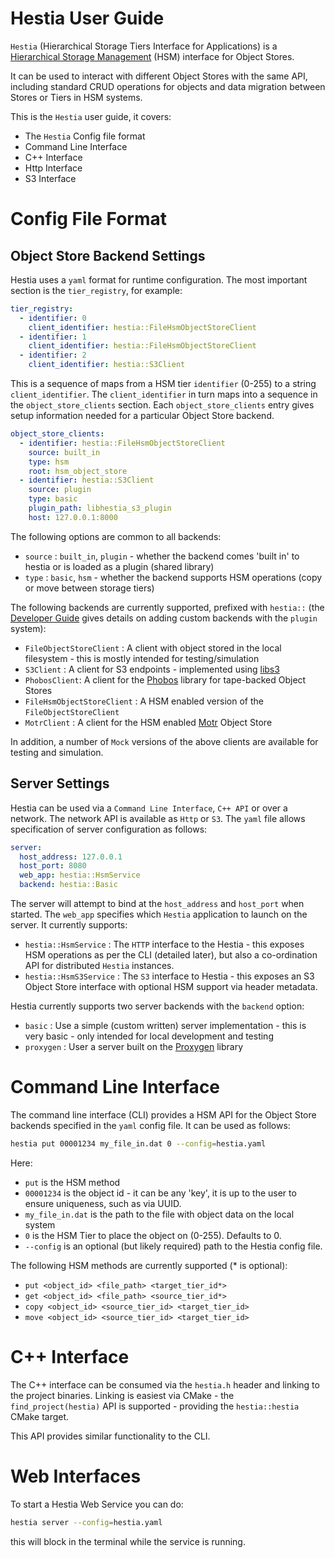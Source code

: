 # Hestia User Guide

`Hestia` (Hierarchical Storage Tiers Interface for Applications) is a [Hierarchical Storage Management](https://en.wikipedia.org/wiki/Hierarchical_storage_management) (HSM) interface for Object Stores.

It can be used to interact with different Object Stores with the same API, including standard CRUD operations for objects and data migration between Stores or Tiers in HSM systems.

This is the `Hestia` user guide, it covers:

* The `Hestia` Config file format
* Command Line Interface
* C++ Interface
* Http Interface
* S3 Interface

# Config File Format

## Object Store Backend Settings

Hestia uses a `yaml` format for runtime configuration. The most important section is the `tier_registry`, for example:

```yaml
tier_registry:
  - identifier: 0
    client_identifier: hestia::FileHsmObjectStoreClient
  - identifier: 1
    client_identifier: hestia::FileHsmObjectStoreClient
  - identifier: 2
    client_identifier: hestia::S3Client
```

This is a sequence of maps from a HSM tier `identifier` (0-255) to a string `client_identifier`. The `client_identifier` in turn maps into a sequence in the `object_store_clients` section. Each `object_store_clients` entry gives setup information needed for a particular Object Store backend.

```yaml
object_store_clients:
  - identifier: hestia::FileHsmObjectStoreClient
    source: built_in
    type: hsm
    root: hsm_object_store
  - identifier: hestia::S3Client
    source: plugin
    type: basic
    plugin_path: libhestia_s3_plugin
    host: 127.0.0.1:8000
```

The following options are common to all backends:

* `source` : `built_in`, `plugin` - whether the backend comes 'built in' to hestia or is loaded as a plugin (shared library)
* `type` : `basic`, `hsm` - whether the backend supports HSM operations (copy or move between storage tiers)

The following backends are currently supported, prefixed with `hestia::` (the [Developer Guide](DeveloperGuide.md) gives details on adding custom backends with the `plugin` system):

* `FileObjectStoreClient` : A client with object stored in the local filesystem - this is mostly intended for testing/simulation
* `S3Client` : A client for S3 endpoints - implemented using [libs3](https://github.com/bji/libs3)
* `PhobosClient`: A client for the [Phobos](https://github.com/cea-hpc/phobos) library for tape-backed Object Stores
* `FileHsmObjectStoreClient` : A HSM enabled version of the `FileObjectStoreClient`
* `MotrClient` : A client for the HSM enabled [Motr](https://github.com/Seagate/cortx-motr) Object Store

In addition, a number of `Mock` versions of the above clients are available for testing and simulation.

## Server Settings

Hestia can be used via a `Command Line Interface`, `C++ API` or over a network. The network API is available as `Http` or `S3`. The `yaml` file allows specification of server configuration as follows:

```yaml
server:
  host_address: 127.0.0.1
  host_port: 8080
  web_app: hestia::HsmService
  backend: hestia::Basic
```

The server will attempt to bind at the `host_address` and `host_port` when started. The `web_app` specifies which `Hestia` application to launch on the server. It currently supports:

* `hestia::HsmService` : The `HTTP` interface to the Hestia - this exposes HSM operations as per the CLI (detailed later), but also a co-ordination API for distributed `Hestia` instances.
* `hestia::HsmS3Service` : The `S3` interface to Hestia - this exposes an S3 Object Store interface with optional HSM support via header metadata.

Hestia currently supports two server backends with the `backend` option:

* `basic` : Use a simple (custom written) server implementation - this is very basic - only intended for local development and testing
* `proxygen` : User a server built on the [Proxygen](https://github.com/facebook/proxygen) library

# Command Line Interface

The command line interface (CLI) provides a HSM API for the Object Store backends specified in the `yaml` config file. It can be used as follows:

```bash
hestia put 00001234 my_file_in.dat 0 --config=hestia.yaml
```

Here:
* `put` is the HSM method
* `00001234` is the object id - it can be any 'key', it is up to the user to ensure uniqueness, such as via UUID.
* `my_file_in.dat` is the path to the file with object data on the local system
* `0` is the HSM Tier to place the object on (0-255). Defaults to 0.
* `--config` is an optional (but likely required) path to the Hestia config file.

The following HSM methods are currently supported (* is optional):

* `put <object_id> <file_path> <target_tier_id*>`
* `get <object_id> <file_path> <source_tier_id*>`
* `copy <object_id> <source_tier_id> <target_tier_id>`
* `move <object_id> <source_tier_id> <target_tier_id>`

# C++ Interface

The C++ interface can be consumed via the `hestia.h` header and linking to the project binaries. Linking is easiest via CMake - the `find_project(hestia)` API is supported - providing the `hestia::hestia` CMake target.

This API provides similar functionality to the CLI.

# Web Interfaces

To start a Hestia Web Service you can do:

```bash
hestia server --config=hestia.yaml
```

this will block in the terminal while the service is running.